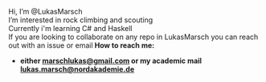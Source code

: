 Hi, I’m @LukasMarsch<br>
I’m interested in rock climbing and scouting<br>
Currently i'm learning C# and Haskell<br>
If you are looking to collaborate on any repo in LukasMarsch you can reach out with an issue or email<b>
How to reach me:
- either marschlukas@gmail.com or my academic mail lukas.marsch@nordakademie.de
